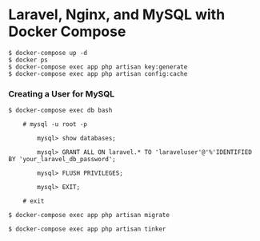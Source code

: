 # Laravel, Nginx, and MySQL with Docker Compose

    $ docker-compose up -d
    $ docker ps
    $ docker-compose exec app php artisan key:generate
    $ docker-compose exec app php artisan config:cache

### Creating a User for MySQL

    $ docker-compose exec db bash

        # mysql -u root -p

    		mysql> show databases;

    		mysql> GRANT ALL ON laravel.* TO 'laraveluser'@'%'IDENTIFIED BY 'your_laravel_db_password';

    		mysql> FLUSH PRIVILEGES;

    		mysql> EXIT;

    	# exit

    $ docker-compose exec app php artisan migrate

    $ docker-compose exec app php artisan tinker
